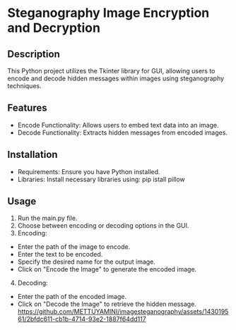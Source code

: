 # Steganography Image Encryption and Decryption
## Description
This Python project utilizes the Tkinter library for GUI, allowing users to encode and decode hidden messages within images using steganography techniques.

## Features
* Encode Functionality: Allows users to embed text data into an image.
* Decode Functionality: Extracts hidden messages from encoded images.
## Installation
* Requirements: Ensure you have Python installed.
* Libraries: Install necessary libraries using: pip istall pillow
## Usage
1. Run the main.py file.
2. Choose between encoding or decoding options in the GUI.
3. Encoding:
* Enter the path of the image to encode.
* Enter the text to be encoded.
* Specify the desired name for the output image.
* Click on "Encode the Image" to generate the encoded image.
4. Decoding:
* Enter the path of the encoded image.
* Click on "Decode the Image" to retrieve the hidden message.
https://github.com/METTUYAMINI/imagesteganography/assets/143019561/2bfdc611-cb1b-4714-93e2-1887f64dd117
